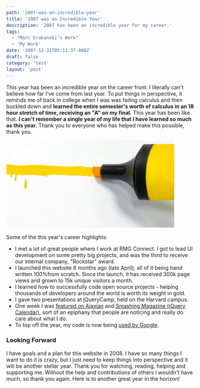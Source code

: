 ```yaml
---
path: '2007-was-an-incredible-year'
title: '2007 was an Incredible Year'
description: '2007 has been an incredible year for my career.'
tags:
  - "Marc Grabanski's Work"
  - 'My Work'
date: '2007-12-31T05:11:37.000Z'
draft: false
category: 'test'
layout: 'post'
---
```


This year has been an incredible year on the career front. I literally can't believe how far I've come from last year. To put things in perspective, it reminds me of back in college when I was was failing calculus and then buckled down and **learned the entire semester's worth of calculus in an 18 hour stretch of time, receiving an "A" on my final.** This year has been like that. **I can't remember a single year of my life that I have learned so much as this year.** Thank you to everyone who has helped make this possible, thank you.

![](./highlight.jpg)

Some of the this year's career highlights:

- I met a lot of great people where I work at RMG Connect. I got to lead UI development on some pretty big projects, and was the third to receive our internal company, "Rockstar" award.
- I launched this website 8 months ago (late April), all of it being hand written 100%from scratch. Since the launch, it has received 300k page views and grown to 15k unique visitors a month.
- I learned how to successfully code open source projects - helping thousands of developers around the world is worth its weight in gold.
- I gave two presentations at jQueryCamp, held on the Harvard campus.
- One week I was [featured on Ajaxian](http://ajaxian.com/archives/ajax-experience-tutorial-sessions) and [Smashing Magazine (jQuery Calendar)](http://www.smashingmagazine.com/2007/10/23/online-calendars-and-date-pickers/), sort of an epiphany that people are noticing and really do care about what I do.
- To top off the year, my code is now being [used by Google](google-uses-ui-datepicker).

### Looking Forward

I have goals and a plan for this website in 2008. I have so many things I want to do it is crazy, but I just need to keep things into perspective and it will be another stellar year. Thank you for watching, reading, helping and supporting me. Without the help and contributions of others I wouldn't have much, so thank you again. Here is to another great year in the horizon!
